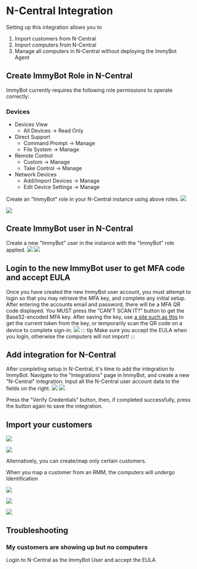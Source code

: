 # N-Central Integration

Setting up this integration allows you to
1. Import customers from N-Central
2. Import computers from N-Central
3. Manage all computers in N-Central without deploying the ImmyBot Agent

## Create ImmyBot Role in N-Central

ImmyBot currently requires the following role permissions to operate correctly:

### Devices
- Devices View
  - All Devices -> Read Only
- Direct Support
  - Command Prompt -> Manage
  - File System -> Manage
- Remote Control
  - Custom -> Manage
  - Take Control -> Manage
- Network Devices
  - Add/Import Devices -> Manage
  - Edit Device Settings -> Manage

Create an "ImmyBot" role in your N-Central instance using above roles.
![](./.vitepress/images/ncentraldocs/add_userrole_guide_1.png)

![](https://github.com/immense/immybot-documentation/assets/31077619/0e76619f-31af-4869-a9ac-78a221614aa9)


## Create ImmyBot user in N-Central

Create a new "ImmyBot" user in the instance with the "ImmyBot" role applied.
![](./.vitepress/images/ncentraldocs/add_user_guide_1.png)
![](./.vitepress/images/ncentraldocs/add_userrole_guide_2.png)

## Login to the new ImmyBot user to get MFA code and accept EULA

Once you have created the new ImmyBot user account, you must attempt to login
so that you may retrieve the MFA key, and complete any initial setup.
After entering the accounts email and password, there will be a MFA QR code displayed.
You MUST press the "CAN'T SCAN IT?" button to get the Base32-encoded MFA key.
After saving the key, use [a site such as this](https://totp.danhersam.com/?period=30&digits=6) to get the current token from the key, or temporarily scan the QR code on a device to complete sign-in.
![](./.vitepress/images/ncentraldocs/login_mfa_guide_1.png)
::: tip
Make sure you accept the EULA when you login, otherwise the computers will not import!
:::

## Add integration for N-Central

After completing setup in N-Central, it's time to add the integration to ImmyBot.
Navigate to the "Integrations" page in ImmyBot, and create a new "N-Central" integration.
Input all the N-Central user account data to the fields on the right.
![](./.vitepress/images/ncentraldocs/add_integration_guide_1.png)
![](./.vitepress/images/ncentraldocs/add_integration_guide_2.png)

Press the "Verify Credentials" button, then, if completed successfully, press the button again to save the integration.

## Import your customers

![](./.vitepress/images/2021-03-23-18-57-19.png)

![](./.vitepress/images/2021-03-23-19-01-36.png)

Alternatively, you can create/map only certain customers.

When you map a customer from an RMM, the computers will undergo Identification

![](./.vitepress/images/2021-03-23-19-03-33.png)

![](./.vitepress/images/2021-03-23-19-06-55.png)

![](./.vitepress/images/2021-03-23-19-08-30.png)

## Troubleshooting

### My customers are showing up but no computers
Login to N-Central as the ImmyBot User and accept the EULA
